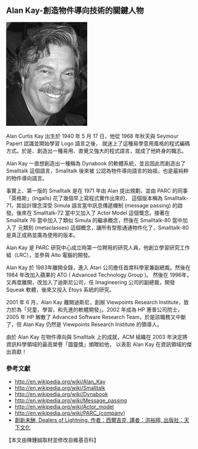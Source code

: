 ## Alan Kay-創造物件導向技術的關鍵人物

![圖、Alan Curtis Kay](../img/220px-Alan_Kay2.jpg)

Alan Curtis Kay  出生於 1940 年 5 月 17 日，他從 1968 年秋天與 Seymour Papert 認識並開始學習 Logo 語言之後，
就迷上了這種易學意用風格的程式編碼方式。於是、創造出一種易用、直覺又強大的程式語言，就成了他終身的職志。

Alan Kay 一直想創造出一種稱為 Dynabook 的軟體系統，並且因此而創造出了 Smalltalk 這個語言，Smalltalk 後來被
公認為物件導向語言的始祖，也是最純粹的物件導向語言。

事實上、第一版的 Smalltalk 是在 1971 年由 Alan 提出規劃，並由 PARC 的同事「英格斯」(Ingalls) 花了幾個早上寫程式實作出來的，
這個版本稱為  Smalltalk-71，其設計理念深受 Simula 語言當中訊息傳遞機制 (message passing) 的啟發。後來在 Smalltalk-72 
當中又加入了 Actor Model 這個慨念。接著在 Smalltalk 76 當中加入了類似 Simula 的繼承概念，然後在 Smalltalk-80 當中加入了
元類別 (metaclasses) 這個概念，讓所有型態通通物件化了，Smalltalk-80 是真正成熟並廣為使用的版本。

Alan Kay 是 PARC 研究中心成立時第一位聘用的研究人員，他創立學習研究工作組（LRC），並參與 Alto 電腦的開發。

Alan Kay 於 1983年離開全錄，進入 Atari 公司擔任首席科學家兼副總裁。然後在 1984 年改加入蘋果的 ATG ( Advanced Technology Group )。 
然後在 1996年，又再度離開，改加入了迪斯尼公司，任 Imagineering 公司的副總裁，開發 Squeak 軟體，後來又投入 Etoys 系統的研究。

2001 年 6 月，Alan Kay 離開迪斯尼，創辦 Viewpoints Research Institute，致力於為「兒童，學習，和先進的軟體開發」。2002 年成為 HP 惠普公司院士，
2005 年 HP 解散了 Advanced Software Research Team，於是該職務又中斷了，但 Alan Kay 仍然是 Viewpoints Research Institute 的領導人。

由於 Alan Kay 在物件導向與 Smalltalk 上的成就，ACM 組織在 2003 年決定將資訊科學領域的最高榮譽「圖靈獎」頒贈給他，
以表彰 Alan Kay 在資訊領域的傑出貢獻！


### 參考文獻
* <http://en.wikipedia.org/wiki/Alan_Kay>
* <http://en.wikipedia.org/wiki/Smalltalk>
* <http://en.wikipedia.org/wiki/Dynabook>
* <http://en.wikipedia.org/wiki/Message_passing>
* <http://en.wikipedia.org/wiki/Actor_model>
* <http://en.wikipedia.org/wiki/PARC_(company)>
* [創新未酬, Dealers of Lightning, 作者：西爾吉克, 譯者：洪裕翔, 出版社：天下文化](http://www.books.com.tw/exep/prod/booksfile.php?item=0010152673)

【本文由陳鍾誠取材並修改自維基百科】


